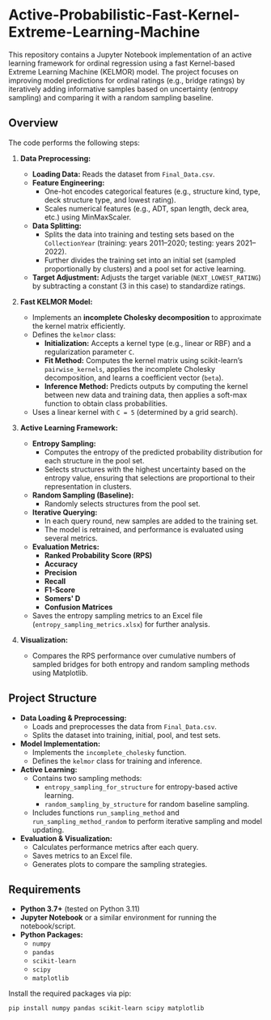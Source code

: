 # Active-Probabilistic-Fast-Kernel-Extreme-Learning-Machine

This repository contains a Jupyter Notebook implementation of an active learning framework for ordinal regression using a fast Kernel-based Extreme Learning Machine (KELMOR) model. The project focuses on improving model predictions for ordinal ratings (e.g., bridge ratings) by iteratively adding informative samples based on uncertainty (entropy sampling) and comparing it with a random sampling baseline.

## Overview

The code performs the following steps:

1. **Data Preprocessing:**
   - **Loading Data:** Reads the dataset from `Final_Data.csv`.
   - **Feature Engineering:**
     - One-hot encodes categorical features (e.g., structure kind, type, deck structure type, and lowest rating).
     - Scales numerical features (e.g., ADT, span length, deck area, etc.) using MinMaxScaler.
   - **Data Splitting:**
     - Splits the data into training and testing sets based on the `CollectionYear` (training: years 2011–2020; testing: years 2021–2022).
     - Further divides the training set into an initial set (sampled proportionally by clusters) and a pool set for active learning.
   - **Target Adjustment:** Adjusts the target variable (`NEXT_LOWEST_RATING`) by subtracting a constant (3 in this case) to standardize ratings.

2. **Fast KELMOR Model:**
   - Implements an **incomplete Cholesky decomposition** to approximate the kernel matrix efficiently.
   - Defines the `kelmor` class:
     - **Initialization:** Accepts a kernel type (e.g., linear or RBF) and a regularization parameter `C`.
     - **Fit Method:** Computes the kernel matrix using scikit-learn’s `pairwise_kernels`, applies the incomplete Cholesky decomposition, and learns a coefficient vector (`beta`).
     - **Inference Method:** Predicts outputs by computing the kernel between new data and training data, then applies a soft-max function to obtain class probabilities.
   - Uses a linear kernel with `C = 5` (determined by a grid search).

3. **Active Learning Framework:**
   - **Entropy Sampling:**
     - Computes the entropy of the predicted probability distribution for each structure in the pool set.
     - Selects structures with the highest uncertainty based on the entropy value, ensuring that selections are proportional to their representation in clusters.
   - **Random Sampling (Baseline):**
     - Randomly selects structures from the pool set.
   - **Iterative Querying:**
     - In each query round, new samples are added to the training set.
     - The model is retrained, and performance is evaluated using several metrics.
   - **Evaluation Metrics:**
     - **Ranked Probability Score (RPS)**
     - **Accuracy**
     - **Precision**
     - **Recall**
     - **F1-Score**
     - **Somers' D**
     - **Confusion Matrices**
   - Saves the entropy sampling metrics to an Excel file (`entropy_sampling_metrics.xlsx`) for further analysis.

4. **Visualization:**
   - Compares the RPS performance over cumulative numbers of sampled bridges for both entropy and random sampling methods using Matplotlib.

## Project Structure

- **Data Loading & Preprocessing:**
  - Loads and preprocesses the data from `Final_Data.csv`.
  - Splits the dataset into training, initial, pool, and test sets.
- **Model Implementation:**
  - Implements the `incomplete_cholesky` function.
  - Defines the `kelmor` class for training and inference.
- **Active Learning:**
  - Contains two sampling methods:
    - `entropy_sampling_for_structure` for entropy-based active learning.
    - `random_sampling_by_structure` for random baseline sampling.
  - Includes functions `run_sampling_method` and `run_sampling_method_random` to perform iterative sampling and model updating.
- **Evaluation & Visualization:**
  - Calculates performance metrics after each query.
  - Saves metrics to an Excel file.
  - Generates plots to compare the sampling strategies.

## Requirements

- **Python 3.7+** (tested on Python 3.11)
- **Jupyter Notebook** or a similar environment for running the notebook/script.
- **Python Packages:**
  - `numpy`
  - `pandas`
  - `scikit-learn`
  - `scipy`
  - `matplotlib`

Install the required packages via pip:

```bash
pip install numpy pandas scikit-learn scipy matplotlib

